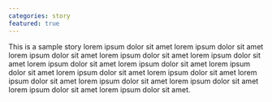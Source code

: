 ```yaml
---
categories: story
featured: true
---
```


This is a sample story lorem ipsum dolor sit amet lorem ipsum dolor sit amet lorem ipsum dolor sit amet lorem ipsum dolor sit amet lorem ipsum dolor sit amet lorem ipsum dolor sit amet lorem ipsum dolor sit amet lorem ipsum dolor sit amet lorem ipsum dolor sit amet lorem ipsum dolor sit amet lorem ipsum dolor sit amet lorem ipsum dolor sit amet lorem ipsum dolor sit amet lorem ipsum dolor sit amet lorem ipsum dolor sit amet.
